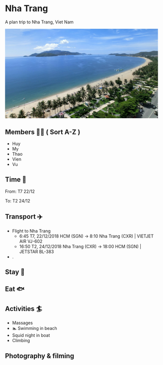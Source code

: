 # Nha Trang

A plan trip to Nha Trang, Viet Nam

![Nha Trang](https://raw.githubusercontent.com/vub/NhaTrang/master/images/nha-trang.jpg)

## Members 👨‍👩‍ ( Sort A-Z )

- Huy
- My
- Thao
- Vien
- Vu

## Time 📅

From: T7 22/12

To: T2 24/12

## Transport ✈️

- Flight to Nha Trang
  - 6:45 T7, 22/12/2018 HCM (SGN) -> 8:10 Nha Trang (CXR) | VIETJET AIR VJ-602
  - 16:50 T2, 24/12/2018 Nha Trang (CXR) -> 18:00 HCM (SGN) | JETSTAR BL-383
- .

## Stay 🏢

## Eat 🐟

## Activities 🏄‍

- Massages
- 🏊 Swimming in beach
- Squid night in boat
- Climbing

## Photography & filming
